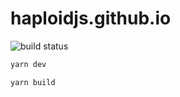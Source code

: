 # haploidjs.github.io

![build status](https://github.com/HaploidJS/haploidjs.github.io/actions/workflows/github-pages.yml/badge.svg)

```sh
yarn dev

yarn build
```